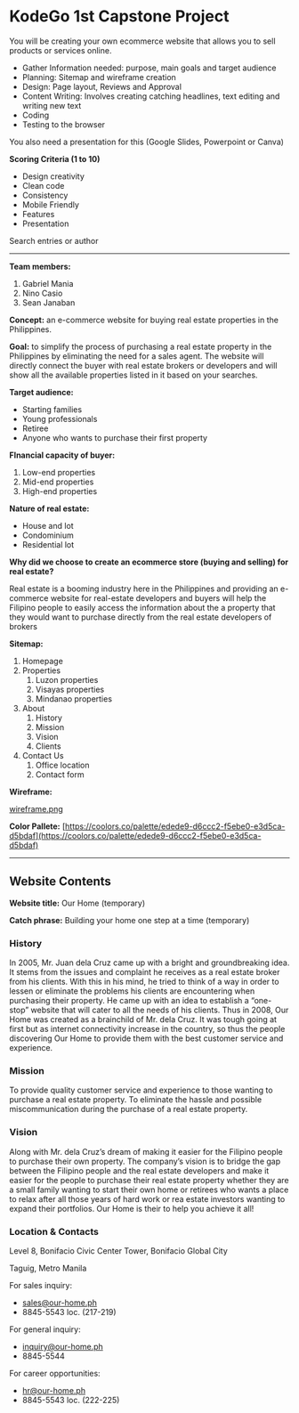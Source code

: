 # KodeGo 1st Capstone Project

You will be creating your own ecommerce website that allows you to sell products or services online.

-   Gather Information needed: purpose, main goals and target audience
-   Planning: Sitemap and wireframe creation
-   Design: Page layout, Reviews and Approval
-   Content Writing: Involves creating catching headlines, text editing and writing new text
-   Coding
-   Testing to the browser

You also need a presentation for this (Google Slides, Powerpoint or Canva)

**Scoring Criteria (1 to 10)**

-   Design creativity
-   Clean code
-   Consistency
-   Mobile Friendly
-   Features
-   Presentation

Search entries or author

---

**Team members:**

1. Gabriel Mania
2. Nino Casio
3. Sean Janaban

**Concept:** an e-commerce website for buying real estate properties in the Philippines.

**Goal:** to simplify the process of purchasing a real estate property in the Philippines by eliminating the need for a sales agent. The website will directly connect the buyer with real estate brokers or developers and will show all the available properties listed in it based on your searches.

**Target audience:**

-   Starting families
-   Young professionals
-   Retiree
-   Anyone who wants to purchase their first property

**FInancial capacity of buyer:**

1. Low-end properties
2. Mid-end properties
3. High-end properties

**Nature of real estate:**

-   House and lot
-   Condominium
-   Residential lot

**Why did we choose to create an ecommerce store (buying and selling) for real estate?**

Real estate is a booming industry here in the Philippines and providing an e-commerce website for real-estate developers and buyers will help the Filipino people to easily access the information about the a property that they would want to purchase directly from the real estate developers of brokers

**Sitemap:**

1. Homepage
2. Properties
    1. Luzon properties
    2. Visayas properties
    3. Mindanao properties
3. About
    1. History
    2. Mission
    3. Vision
    4. Clients
4. Contact Us
    1. Office location
    2. Contact form

**Wireframe:**

[wireframe.png](https://drive.google.com/file/d/1X0wDi76n-yZtXbiKiaXZkXkN6GSJ9Jct/view?usp=sharing)

**Color Pallete:** [https://coolors.co/palette/edede9-d6ccc2-f5ebe0-e3d5ca-d5bdaf](https://coolors.co/palette/edede9-d6ccc2-f5ebe0-e3d5ca-d5bdaf)

---

## Website Contents

**Website title:** Our Home (temporary)

**Catch phrase:** Building your home one step at a time (temporary)

### History

In 2005, Mr. Juan dela Cruz came up with a bright and groundbreaking idea. It stems from the issues and complaint he receives as a real estate broker from his clients. With this in his mind, he tried to think of a way in order to lessen or eliminate the problems his clients are encountering when purchasing their property. He came up with an idea to establish a “one-stop” website that will cater to all the needs of his clients. Thus in 2008, Our Home was created as a brainchild of Mr. dela Cruz. It was tough going at first but as internet connectivity increase in the country, so thus the people discovering Our Home to provide them with the best customer service and experience.

### Mission

To provide quality customer service and experience to those wanting to purchase a real estate property. To eliminate the hassle and possible miscommunication during the purchase of a real estate property.

### Vision

Along with Mr. dela Cruz’s dream of making it easier for the Filipino people to purchase their own property. The company’s vision is to bridge the gap between the Filipino people and the real estate developers and make it easier for the people to purchase their real estate property whether they are a small family wanting to start their own home or retirees who wants a place to relax after all those years of hard work or rea estate investors wanting to expand their portfolios. Our Home is their to help you achieve it all!

### Location & Contacts

Level 8, Bonifacio Civic Center Tower, Bonifacio Global City

Taguig, Metro Manila

For sales inquiry:

-   sales@our-home.ph
-   8845-5543 loc. (217-219)

For general inquiry:

-   inquiry@our-home.ph
-   8845-5544

For career opportunities:

-   hr@our-home.ph
-   8845-5543 loc. (222-225)
